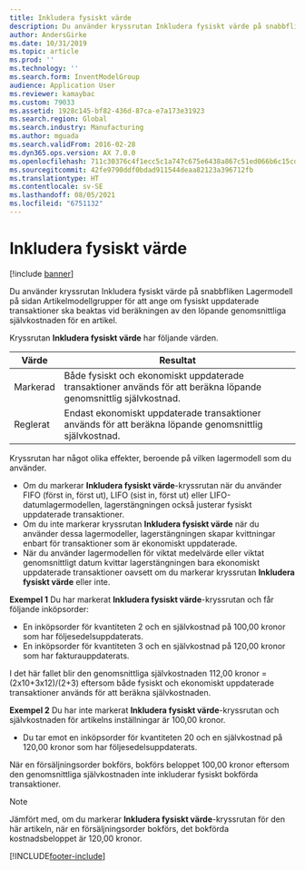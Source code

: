```yaml
---
title: Inkludera fysiskt värde
description: Du använder kryssrutan Inkludera fysiskt värde på snabbfliken Lagermodell på sidan Artikelmodellgrupper för att ange om fysiskt uppdaterade transaktioner ska beaktas vid beräkningen av den löpande genomsnittliga självkostnaden för en artikel.
author: AndersGirke
ms.date: 10/31/2019
ms.topic: article
ms.prod: ''
ms.technology: ''
ms.search.form: InventModelGroup
audience: Application User
ms.reviewer: kamaybac
ms.custom: 79033
ms.assetid: 1928c145-bf82-436d-87ca-e7a173e31923
ms.search.region: Global
ms.search.industry: Manufacturing
ms.author: mguada
ms.search.validFrom: 2016-02-28
ms.dyn365.ops.version: AX 7.0.0
ms.openlocfilehash: 711c30376c4f1ecc5c1a747c675e6438a867c51ed066b6c15cdace6a071f7cfd
ms.sourcegitcommit: 42fe9790ddf0bdad911544deaa82123a396712fb
ms.translationtype: HT
ms.contentlocale: sv-SE
ms.lasthandoff: 08/05/2021
ms.locfileid: "6751132"
---
```

# <a name="include-physical-value"></a>Inkludera fysiskt värde

[!include [banner](../includes/banner.md)]

Du använder kryssrutan Inkludera fysiskt värde på snabbfliken Lagermodell på sidan Artikelmodellgrupper för att ange om fysiskt uppdaterade transaktioner ska beaktas vid beräkningen av den löpande genomsnittliga självkostnaden för en artikel.

Kryssrutan **Inkludera fysiskt värde** har följande värden.

| Värde    | Resultat                                                                                                                          |
|----------|---------------------------------------------------------------------------------------------------------------------------------|
| Markerad | Både fysiskt och ekonomiskt uppdaterade transaktioner används för att beräkna löpande genomsnittlig självkostnad. |
| Reglerat  | Endast ekonomiskt uppdaterade transaktioner används för att beräkna löpande genomsnittlig självkostnad.                                     |

Kryssrutan har något olika effekter, beroende på vilken lagermodell som du använder.

-   Om du markerar **Inkludera fysiskt värde**-kryssrutan när du använder FIFO (först in, först ut), LIFO (sist in, först ut) eller LIFO-datumlagermodellen, lagerstängningen också justerar fysiskt uppdaterade transaktioner.
-   Om du inte markerar kryssrutan **Inkludera fysiskt värde** när du använder dessa lagermodeller, lagerstängningen skapar kvittningar enbart för transaktioner som är ekonomiskt uppdaterade.
-   När du använder lagermodellen för viktat medelvärde eller viktat genomsnittligt datum kvittar lagerstängningen bara ekonomiskt uppdaterade transaktioner oavsett om du markerar kryssrutan **Inkludera fysiskt värde** eller inte.

**Exempel 1** Du har markerat **Inkludera fysiskt värde**-kryssrutan och får följande inköpsorder:

-   En inköpsorder för kvantiteten 2 och en självkostnad på 100,00 kronor som har följesedelsuppdaterats.
-   En inköpsorder för kvantiteten 3 och en självkostnad på 120,00 kronor som har fakturauppdaterats.

I det här fallet blir den genomsnittliga självkostnaden 112,00 kronor = (2x10+3x12)/(2+3) eftersom både fysiskt och ekonomiskt uppdaterade transaktioner används för att beräkna självkostnaden. 

**Exempel 2** Du har inte markerat **Inkludera fysiskt värde**-kryssrutan och självkostnaden för artikelns inställningar är 100,00 kronor. 

-   Du tar emot en inköpsorder för kvantiteten 20 och en självkostnad på 120,00 kronor som har följesedelsuppdaterats.

När en försäljningsorder bokförs, bokförs beloppet 100,00 kronor eftersom den genomsnittliga självkostnaden inte inkluderar fysiskt bokförda transaktioner. 

> [!NOTE]
> Jämfört med, om du markerar **Inkludera fysiskt värde**-kryssrutan för den här artikeln, när en försäljningsorder bokförs, det bokförda kostnadsbeloppet är 120,00 kronor.


[!INCLUDE[footer-include](../../includes/footer-banner.md)]